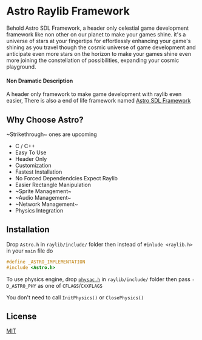 
# Astro Raylib Framework
Behold Astro SDL Framework, a header only celestial game development framework like non other on our planet to make your games shine. it's a universe of stars at your fingertips for effortlessly enhancing your game's shining as you travel though the cosmic universe of game development and anticipate even more stars on the horizon to make your games shine even more joining the constellation of possibilities, expanding your cosmic playground.

#### Non Dramatic Description
A header only framework to make game development with raylib even easier, There is also a end of life framework named [Astro SDL Framework](https://github.com/mastercuber55/Astro-SDL-Framework)

## Why Choose Astro?

~Strikethrough~ ones are upcoming
 
 + C / C++
 + Easy To Use
 + Header Only
 + Customization
 + Fastest Installation
 + No Forced Dependendcies Expect Raylib
 + Easier Rectangle Manipulation
 + ~Sprite Management~
 + ~Audio Management~
 + ~Network Management~
 + Physics Integration
## Installation

Drop `Astro.h` in `raylib/include/` folder then instead of `#inlude <raylib.h>` in your `main` file do 
```c
#define _ASTRO_IMPLEMENTATION
#include <Astro.h>
```

To use physics engine, drop [`physac.h`](https://github.com/victorfisac/Physac/blob/master/src/physac.h) in `raylib/include/` folder then pass `-D_ASTRO_PHY` as one of `CFLAGS`/`CXXFLAGS`

You don't need to call `InitPhysics()` or `ClosePhysics()`
## License

[MIT](https://github.com/mastercuber55/Astro-Raylib-Framework/blob/main/LICENSE.txt)

